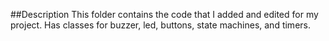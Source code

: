 ##Description
This folder contains the code that I added and edited for my project. Has
classes for buzzer, led, buttons, state machines, and timers.
